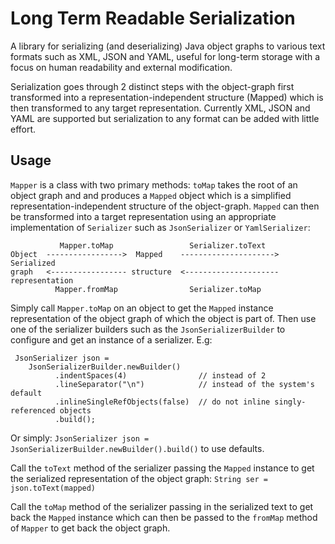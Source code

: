 # Long Term Readable Serialization
A library for serializing (and deserializing) Java object graphs to various text formats 
such as XML, JSON and YAML, useful for long-term storage with a focus on human readability
and external modification.

Serialization goes through 2 distinct steps with the object-graph first transformed into a 
representation-independent structure (Mapped) which is then transformed to any target representation.
Currently  XML, JSON and YAML are supported but serialization to any format can be
added with little effort.

## Usage

`Mapper` is a class with two primary methods: `toMap` takes the root of an object graph and
and produces a `Mapped` object which is a simplified representation-independent structure of
the object-graph. `Mapped` can then be transformed into a target representation using an
appropriate implementation of `Serializer` such as `JsonSerializer` or `YamlSerializer`:

               Mapper.toMap                 Serializer.toText
    Object  ----------------->  Mapped    --------------------->  Serialized
    graph   <----------------- structure  <--------------------- representation
              Mapper.fromMap                Serializer.toMap
    
Simply call `Mapper.toMap` on an object to get the `Mapped` instance representation of the object
graph of which the object is part of. Then use one of the serializer builders such as the `JsonSerializerBuilder`
to configure and get an instance of a serializer. E.g:

     JsonSerializer json =
        JsonSerializerBuilder.newBuilder()
              .indentSpaces(4)                // instead of 2
              .lineSeparator("\n")            // instead of the system's default
              .inlineSingleRefObjects(false)  // do not inline singly-referenced objects
              .build();
 
 Or simply: `JsonSerializer json = JsonSerializerBuilder.newBuilder().build()` to use defaults.
 
 Call the `toText` method of the serializer passing the `Mapped` instance to get the serialized
 representation of the object graph: `String ser = json.toText(mapped)`
 
 Call the `toMap` method of the serializer passing in the serialized text to get back the `Mapped`
 instance which can then be passed to the `fromMap` method of `Mapper` to get back the object
 graph.